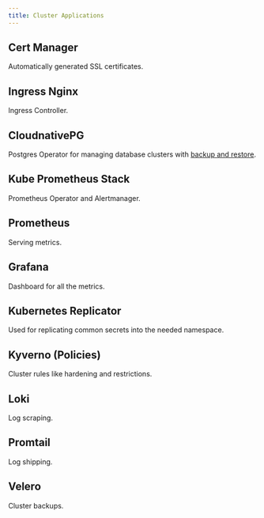 ```yaml
---
title: Cluster Applications
---
```


## Cert Manager

Automatically generated SSL certificates.


## Ingress Nginx

Ingress Controller.


## CloudnativePG

Postgres Operator for managing database clusters with [backup and restore](/docs/operations/backup-and-restore).


## Kube Prometheus Stack

Prometheus Operator and Alertmanager.


## Prometheus

Serving metrics.


## Grafana

Dashboard for all the metrics.


## Kubernetes Replicator

Used for replicating common secrets into the needed namespace.


## Kyverno (Policies)

Cluster rules like hardening and restrictions.


## Loki

Log scraping.


## Promtail

Log shipping.


## Velero

Cluster backups.
